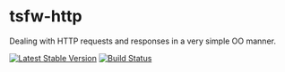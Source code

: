 tsfw-http
=========

Dealing with HTTP requests and responses in a very simple OO manner.

[![Latest Stable Version](https://poser.pugx.org/timesplinter/tsfw-http/v/stable.svg)](https://packagist.org/packages/timesplinter/tsfw-http)
[![Build Status](https://travis-ci.org/TiMESPLiNTER/tsfw-http.svg?branch=master)](https://travis-ci.org/TiMESPLiNTER/tsfw-http)